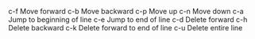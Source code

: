 c-f  Move forward
c-b  Move backward
c-p  Move up
c-n  Move down
c-a  Jump to beginning of line
c-e  Jump to end of line
c-d  Delete forward
c-h  Delete backward
c-k  Delete forward to end of line
c-u  Delete entire line
